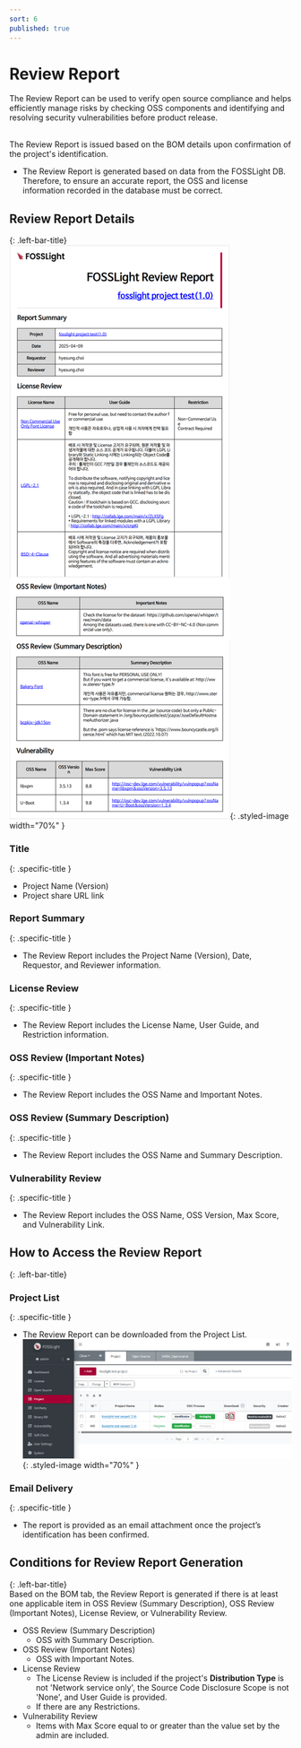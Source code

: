 ```yaml
---
sort: 6
published: true
---
```


# Review Report 
<div class="note">
The Review Report can be used to verify open source compliance and helps efficiently manage risks by checking OSS components and identifying and resolving security vulnerabilities before product release.
</div>
<br>

The Review Report is issued based on the BOM details upon confirmation of the project's identification.
- The Review Report is generated based on data from the FOSSLight DB. Therefore, to ensure an accurate report, the OSS and license information recorded in the database must be correct.  

## Review Report Details  
{: .left-bar-title}  
![StatusBarProgress](../../images/project/review_report/reiew_report.png){: .styled-image width="70%" }

### Title  
{: .specific-title }  
- Project Name (Version)  
- Project share URL link

### Report Summary  
{: .specific-title }  
- The Review Report includes the Project Name (Version), Date, Requestor, and Reviewer information.

### License Review  
{: .specific-title }  
- The Review Report includes the License Name, User Guide, and Restriction information.

### OSS Review (Important Notes)  
{: .specific-title }  
- The Review Report includes the OSS Name and Important Notes.

### OSS Review (Summary Description)  
{: .specific-title }  
- The Review Report includes the OSS Name and Summary Description.

### Vulnerability Review  
{: .specific-title }  
- The Review Report includes the OSS Name, OSS Version, Max Score, and Vulnerability Link.

## How to Access the Review Report  
{: .left-bar-title}

### Project List  
{: .specific-title }  
- The Review Report can be downloaded from the Project List.  
![StatusBarProgress](../../images/project/review_report/review_report_list.png){: .styled-image width="70%" }

### Email Delivery  
{: .specific-title }  
- The report is provided as an email attachment once the project’s identification has been confirmed.

## Conditions for Review Report Generation  
{: .left-bar-title}  
Based on the BOM tab, the Review Report is generated if there is at least one applicable item in OSS Review (Summary Description), OSS Review (Important Notes), License Review, or Vulnerability Review.

- OSS Review (Summary Description)  
    - OSS with Summary Description.  
- OSS Review (Important Notes)  
    - OSS with Important Notes. 
- License Review  
    - The License Review is included if the project's **Distribution Type** is not 'Network service only', the Source Code Disclosure Scope is not 'None', and User Guide is provided.
    - If there are any Restrictions.  
- Vulnerability Review  
    - Items with Max Score equal to or greater than the value set by the admin are included.
